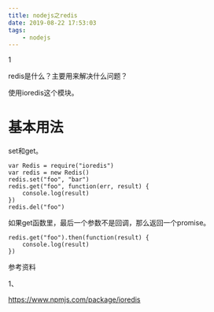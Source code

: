 ```yaml
---
title: nodejs之redis
date: 2019-08-22 17:53:03
tags:
	- nodejs
---
```


1

redis是什么？主要用来解决什么问题？



使用ioredis这个模块。

# 基本用法

set和get。

```
var Redis = require("ioredis")
var redis = new Redis()
redis.set("foo", "bar")
redis.get("foo", function(err, result) {
    console.log(result)
})
redis.del("foo")
```

如果get函数里，最后一个参数不是回调，那么返回一个promise。

```
redis.get("foo").then(function(result) {
    console.log(result)
})
```



参考资料

1、

https://www.npmjs.com/package/ioredis


